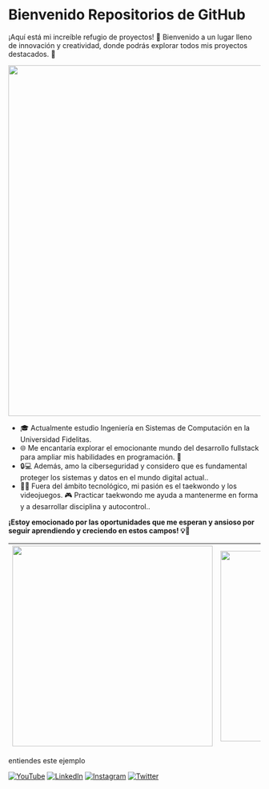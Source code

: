 <h1> Bienvenido Repositorios de GitHub </h1> 

¡Aquí está mi increíble refugio de proyectos! 🚀 Bienvenido a un lugar lleno de innovación y creatividad, donde podrás explorar todos mis proyectos destacados. 💼</br>


<img src="https://i.pinimg.com/originals/bf/b9/4e/bfb94e54c45afd24384db5ad32d71d15.gif" width="700" height="700" >


</br>

- 🎓 Actualmente estudio Ingeniería en Sistemas de Computación en la Universidad Fidelitas. 
- 🌐 Me encantaría explorar el emocionante mundo del desarrollo fullstack para ampliar mis habilidades en programación. 💪
- 🔒💻 Además, amo la ciberseguridad y considero que es fundamental proteger los sistemas y datos en el mundo digital actual.. 
- 🥋💥 Fuera del ámbito tecnológico, mi pasión es el taekwondo y los videojuegos. 🎮 Practicar taekwondo me ayuda a mantenerme en forma y a desarrollar disciplina y autocontrol..

<b> ¡Estoy emocionado por las oportunidades que me esperan y ansioso por seguir aprendiendo y creciendo en estos campos! 💡🚀 </b>

<table>
  <thead>
    <tr>
      <th>
        <a href="https://github.com/anuraghazra/github-readme-stats">
          <img  src="https://github-readme-stats.vercel.app/api?username=electromilitary45&show_icons=true&theme=radical" width="400" />
        </a>
      </th>
      <th>
        <a href="https://github.com/anuraghazra/github-readme-stats">
          <img align="center" src="https://github-readme-stats.vercel.app/api/top-langs/?username=electromilitary45&layout=compact&theme=radical" width="380"/>
        </a>
      </th>
    </tr>
  </thead>
</table> entiendes este ejemplo


[![YouTube](https://img.shields.io/badge/YouTube-DevExperto-FF0000?style=for-the-badge&logo=youtube&logoColor=white&labelColor=101010)](https://devexperto.com/youtube)
[![LinkedIn](https://img.shields.io/badge/LinkedIn-Antonio_Leiva-0077B5?style=for-the-badge&logo=linkedin&logoColor=white&labelColor=101010)](https://devexperto.com/linkedin)
[![Instagram](https://img.shields.io/badge/Instagram-@devexperto-E4405F?style=for-the-badge&logo=instagram&logoColor=white&labelColor=101010)](https://devexperto.com/instagram)
[![Twitter](https://img.shields.io/badge/Twitter-@devexperto1-1DA1F2?style=for-the-badge&logo=twitter&logoColor=white&labelColor=101010)](https://devexperto.com/twitter)
